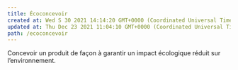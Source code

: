 ```yaml
---
title: Écoconcevoir
created at: Wed S 30 2021 14:14:20 GMT+0000 (Coordinated Universal Time)
updated at: Thu Dec 23 2021 11:04:10 GMT+0000 (Coordinated Universal Time)
path: /ecoconcevoir
---
```


Concevoir un produit de façon à garantir un impact écologique réduit sur l’environnement.

